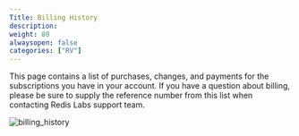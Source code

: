 ```yaml
---
Title: Billing History
description: 
weight: 80
alwaysopen: false
categories: ["RV"]
---
```

This page contains a list of purchases, changes, and payments for the
subscriptions you have in your account. If you have a question about
billing, please be sure to supply the reference number from this list
when contacting Redis Labs support team.

![billing_history](/images/rv/billing_history.png?width=1000&height=647)
